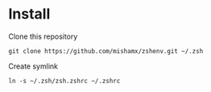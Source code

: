 Install
=======

Clone this repository

    git clone https://github.com/mishamx/zshenv.git ~/.zsh

Create symlink

    ln -s ~/.zsh/zsh.zshrc ~/.zshrc